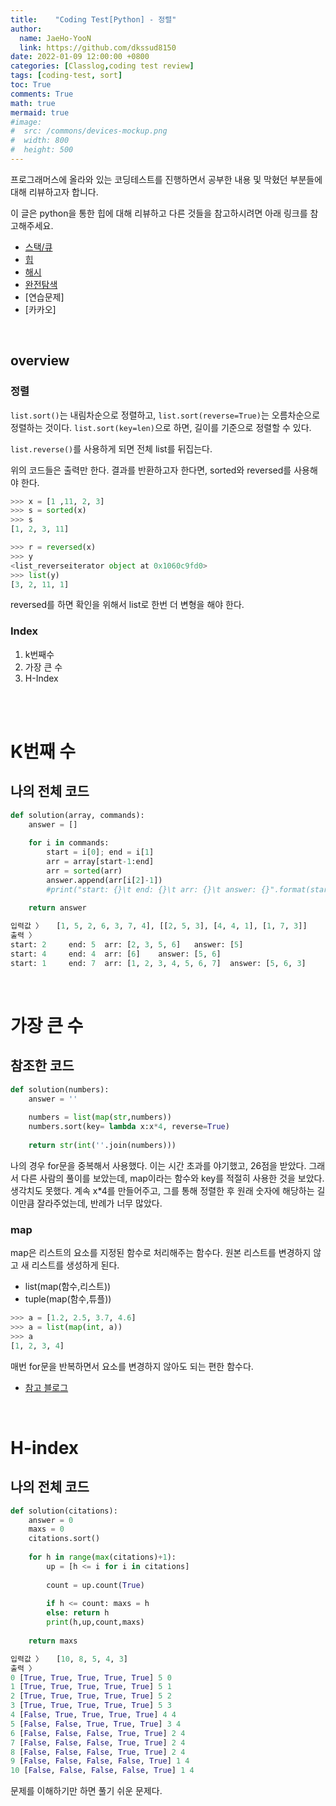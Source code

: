 ```yaml
---
title:    "Coding Test[Python] - 정렬"
author:
  name: JaeHo-YooN
  link: https://github.com/dkssud8150
date: 2022-01-09 12:00:00 +0800
categories: [Classlog,coding test review]
tags: [coding-test, sort]
toc: True
comments: True
math: true
mermaid: true
#image:
#  src: /commons/devices-mockup.png
#  width: 800
#  height: 500
---
```


프로그래머스에 올라와 있는 코딩테스트를 진행하면서 공부한 내용 및 막혔던 부분들에 대해 리뷰하고자 합니다. 

이 글은 python을 통한 힙에 대해 리뷰하고 다른 것들을 참고하시려면 아래 링크를 참고해주세요.

* [스택/큐](https://dkssud8150.github.io/classlog/codingteststack.html)
* [힙](https://dkssud8150.github.io/classlog/codingtestheapq.html)
* [해시](https://dkssud8150.github.io/classlog/codingtesthash.html)
* [완전탐색](https://dkssud8150.github.io/classlog/codingtestsearch.html)
* [연습문제]
* [카카오]

<br>

## overview

### 정렬

`list.sort()`는 내림차순으로 정렬하고, `list.sort(reverse=True)`는 오름차순으로 정렬하는 것이다. `list.sort(key=len)`으로 하면, 길이를 기준으로 정렬할 수 있다. 

`list.reverse()`를 사용하게 되면 전체 list를 뒤집는다.

위의 코드들은 출력만 한다. 결과를 반환하고자 한다면, sorted와 reversed를 사용해야 한다.

```python
>>> x = [1 ,11, 2, 3]
>>> s = sorted(x)
>>> s
[1, 2, 3, 11]

>>> r = reversed(x)
>>> y
<list_reverseiterator object at 0x1060c9fd0>
>>> list(y)
[3, 2, 11, 1]
```

reversed를 하면 확인을 위해서 list로 한번 더 변형을 해야 한다.

### Index

1. k번째수
2. 가장 큰 수
3. H-Index

<br>

<br>

# K번째 수

## 나의 전체 코드

```python
def solution(array, commands):
    answer = []
    
    for i in commands:
        start = i[0]; end = i[1]
        arr = array[start-1:end]
        arr = sorted(arr)
        answer.append(arr[i[2]-1])
        #print("start: {}\t end: {}\t arr: {}\t answer: {}".format(start,end,arr,answer))
        
    return answer
```

```python
입력값 〉	[1, 5, 2, 6, 3, 7, 4], [[2, 5, 3], [4, 4, 1], [1, 7, 3]]
출력 〉	
start: 2	 end: 5	 arr: [2, 3, 5, 6]	 answer: [5]
start: 4	 end: 4	 arr: [6]	 answer: [5, 6]
start: 1	 end: 7	 arr: [1, 2, 3, 4, 5, 6, 7]	 answer: [5, 6, 3]
```

<br>

# 가장 큰 수

## 참조한 코드

```python
def solution(numbers):
    answer = ''
    
    numbers = list(map(str,numbers))
    numbers.sort(key= lambda x:x*4, reverse=True)
    
    return str(int(''.join(numbers)))
```

나의 경우 for문을 중복해서 사용했다. 이는 시간 초과를 야기했고, 26점을 받았다. 그래서 다른 사람의 풀이를 보았는데, map이라는 함수와 key를 적절히 사용한 것을 보았다. 생각치도 못했다. 계속 x*4를 만들어주고, 그를 통해 정렬한 후 원래 숫자에 해당하는 길이만큼 잘라주었는데, 반례가 너무 많았다.

### map

map은 리스트의 요소를 지정된 함수로 처리해주는 함수다. 원본 리스트를 변경하지 않고 새 리스트를 생성하게 된다.
- list(map(함수,리스트))
- tuple(map(함수,튜플))

```python
>>> a = [1.2, 2.5, 3.7, 4.6]
>>> a = list(map(int, a))
>>> a
[1, 2, 3, 4]
```

매번 for문을 반복하면서 요소를 변경하지 않아도 되는 편한 함수다.

* [참고 블로그](https://dojang.io/mod/page/view.php?id=2286)

<br>

# H-index

## 나의 전체 코드

```python
def solution(citations):
    answer = 0
    maxs = 0
    citations.sort()
    
    for h in range(max(citations)+1):
        up = [h <= i for i in citations]
        
        count = up.count(True)
        
        if h <= count: maxs = h
        else: return h
        print(h,up,count,maxs)
        
    return maxs
```

```python
입력값 〉	[10, 8, 5, 4, 3]
출력 〉	
0 [True, True, True, True, True] 5 0
1 [True, True, True, True, True] 5 1
2 [True, True, True, True, True] 5 2
3 [True, True, True, True, True] 5 3
4 [False, True, True, True, True] 4 4
5 [False, False, True, True, True] 3 4
6 [False, False, False, True, True] 2 4
7 [False, False, False, True, True] 2 4
8 [False, False, False, True, True] 2 4
9 [False, False, False, False, True] 1 4
10 [False, False, False, False, True] 1 4
```

문제를 이해하기만 하면 풀기 쉬운 문제다.

